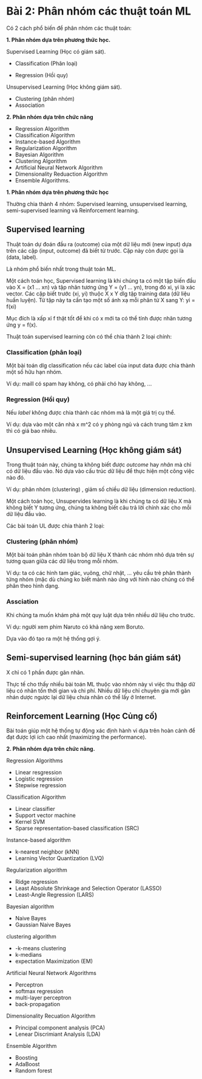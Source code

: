 # Bài 2: Phân nhóm các thuật toán ML

Có 2 cách phổ biến để phân nhóm các thuật toán:

**1. Phân nhóm dựa trên phương thức học.**

Supervised Learning (Học có giám sát).

  * Classification (Phân loại)
  
  * Regression (Hồi quy)
  
Unsupervised Learning (Học không giám sát).

  * Clustering (phân nhóm)
  * Association

**2. Phân nhóm dựa trên chức năng**
   
  * Regression Algorithm
  * Classification Algorithm
  * Instance-based Algorithm
  * Regularization Algorithm
  * Bayesian Algorithm
  * Clustering Algorithm
  * Artificial Neural Network Algorithm
  * Dimensionality Reduaction Algorithm
  * Ensemble Algorithms.

**1. Phân nhóm dựa trên phương thức học**

Thường chia thành 4 nhóm: Supervised learning, unsupervised learning, semi-supervised learning và Reinforcement learning.

## **Supervised learning**

Thuật toán dự đoán đầu ra (outcome) của một dữ liệu mới (new input) dựa trên các cặp (input, outcome) đã biết từ trước. Cặp này còn được gọi là (data, label).

Là nhóm phổ biến nhất trong thuật toán ML.

Một cách toán học, Supervised learning là khi chúng ta có một tập biến đầu vào X = (x1 ... xn) và tập nhãn tương ứng Y = (y1 ... yn), trong đó xi, yi là xác vector. Các cặp biết trước (xi, yi) thuộc X x Y dlg tập training data (dữ liệu huấn luyện). Từ tập này ta cần tạo một số ánh xạ mỗi phân từ X sang Y: yi = f(xi)

Mục đích là xấp xỉ f thật tốt để khi có x mới ta có thể tính được nhãn tương ứng y = f(x).

Thuật toán supervised learning còn có thể chia thành 2 loại chính:

### Classification (phân loại)

Một bài toán dlg classification nếu các label của input data được chia thành một số hữu hạn nhóm.

Ví dụ: maill có spam hay không, có phải chó hay không, ...

### Regression (Hồi quy)

Nếu *label* không được chia thành các nhóm mà là một giá trị cụ thể.

Ví dụ: dựa vào một căn nhà x m^2 có y phòng ngủ và cách trung tâm z km thì có giá bao nhiêu.

## Unsupervised Learning (Học không giám sát)

Trong thuật toán này, chúng ta không biết được *outcome* hay *nhãn* mà chỉ có dữ liệu đầu vào. Nó dựa vào cấu trúc dữ liệu để thực hiện một công việc nào đó.

Ví dụ: phân nhóm (clustering) , giảm số chiều dữ liệu (dimension reduction).

Một cách toán học, Unsupervides learning là khi chúng ta có dữ liệu X mà không biết Y tương ứng, chúng ta không biết câu trả lời chính xác cho mỗi dữ liệu đầu vào.

Các bài toán UL được chia thành 2 loại:

### Clustering (phân nhóm)

Một bài toán phân nhóm toàn bộ dữ liệu X thành các nhóm nhỏ dựa trên sự tương quan giữa các dữ liệu trong mỗi nhóm.

Ví dụ: ta có các hình tam giác, vuông, chữ nhật, ... yêu cầu trẻ phân thành tứng nhóm (mặc dù chúng ko biết mảnh nào ứng với hình nào chúng có thể phân theo hình dạng.

### Assciation

Khi chúng ta muốn khám phá một quy luật dựa trên nhiều dữ liệu cho trước.

Ví dụ: người xem phim Naruto có khả năng xem Boruto.

Dựa vào đó tạo ra một hệ thống gợi ý.

## Semi-supervised learning (học bán giám sát)

X chỉ có 1 phần được gãn nhãn.

Thực tế cho thấy nhiều bài toán ML thuộc vào nhóm này vì việc thu thập dữ liệu có nhãn tốn thời gian và chi phí. Nhiều dữ liệu chỉ chuyên gia mới gãn nhán dược ngược lại dữ liệu chưa nhãn có thể lấy ở Internet.

## Reinforcement Learning (Học Củng cố)

Bài toán giúp một hệ thống tự động xác định hành vi dựa trên hoàn cảnh để đạt được lợi ích cao nhất (maximizing the performance).

**2. Phân nhóm dựa trên chức năng.**

Regression Algorithms
  * Linear resgression
  * Logistic regression
  * Stepwise regression

Classification Algorithm
  * Linear classifier
  * Support vector machine
  * Kernel SVM
  * Sparse representation-based classification (SRC)

Instance-based algorithm
  * k-nearest neighbor (kNN)
  * Learning Vector Quantization (LVQ)

Regularization algorithm
  * Ridge regression
  * Least Absolute Shrinkage and Selection Operator (LASSO)
  * Least-Angle Regression (LARS)

Bayesian algorithm
  * Naive Bayes
  * Gaussian Naive Bayes

clustering algorithm
  * -k-means clustering
  * k-medians
  * expectation Maximization (EM)

Artificial Neural Network Algorithms
  * Perceptron
  * softmax regression
  * multi-layer perceptron
  * back-propagation

Dimensionality Recuation Algorithm
  * Principal component analysis (PCA)
  * Lenear Discrimiant Analysis (LDA)

Ensemble Algorithm
  * Boosting
  * AdaBoost
  * Random forest

